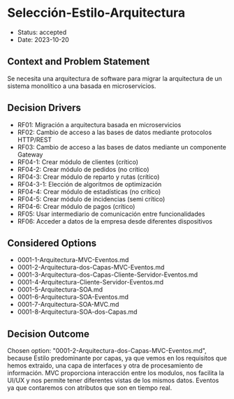 # Selección-Estilo-Arquitectura

* Status: accepted
* Date: 2023-10-20

## Context and Problem Statement

Se necesita una arquitectura de software para migrar la arquitectura de un sistema monolítico a una basada en microservicios.

## Decision Drivers

* RF01: Migración a arquitectura basada en microservicios
* RF02: Cambio de acceso a las bases de datos mediante protocolos HTTP/REST
* RF03: Cambio de acceso a las bases de datos mediante un componente Gateway
* RF04-1: Crear módulo de clientes (crítico)
* RF04-2: Crear módulo de pedidos (no crítico)
* RF04-3: Crear módulo de reparto y rutas (crítico)
* RF04-3-1: Elección de algoritmos de optimización
* RF04-4: Crear módulo de estadísticas (no crítico)
* RF04-5: Crear módulo de incidencias (semi crítico)
* RF04-6: Crear módulo de pagos (crítico)
* RF05: Usar intermediario de comunicación entre funcionalidades
* RF06: Acceder a datos de la empresa desde diferentes dispositivos

## Considered Options

* 0001-1-Arquitectura-MVC-Eventos.md
* 0001-2-Arquitectura-dos-Capas-MVC-Eventos.md
* 0001-3-Arquitectura-dos-Capas-Cliente-Servidor-Eventos.md
* 0001-4-Arquitectura-Cliente-Servidor-Eventos.md
* 0001-5-Arquitectura-SOA.md
* 0001-6-Arquitectura-SOA-Eventos.md
* 0001-7-Arquitectura-SOA-MVC.md
* 0001-8-Arquitectura-SOA-dos-Capas.md

## Decision Outcome

Chosen option: "0001-2-Arquitectura-dos-Capas-MVC-Eventos.md", because Estilo predominante por capas, ya que vemos en los requisitos que hemos extraido, una capa de interfaces y otra de procesamiento de información. 
MVC proporciona interacción entre los modulos, nos facilita la UI/UX y nos permite tener diferentes vistas de los mismos datos. 
Eventos ya que contaremos con atributos que son en tiempo real.
